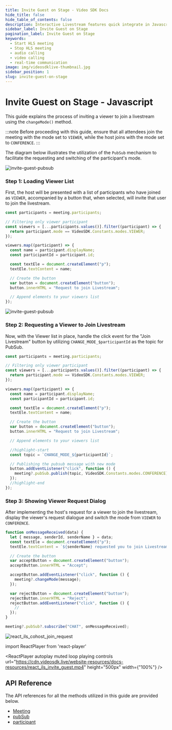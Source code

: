 ```yaml
---
title: Invite Guest on Stage - Video SDK Docs
hide_title: false
hide_table_of_contents: false
description: Interactive Livestream features quick integrate in Javascript, React JS, Android, IOS, React Native, Flutter with Video SDK to add live video & audio conferencing to your applications.
sidebar_label: Invite Guest on Stage
pagination_label: Invite Guest on Stage
keywords:
  - Start HLS meeting
  - Stop HLS meeting
  - audio calling
  - video calling
  - real-time communication
image: img/videosdklive-thumbnail.jpg
sidebar_position: 1
slug: invite-guest-on-stage
---
```


# Invite Guest on Stage - Javascript

This guide explains the process of inviting a viewer to join a livestream using the `changeMode()` method.

:::note
Before proceeding with this guide, ensure that all attendees join the meeting with the mode set to `VIEWER`, while the host joins with the mode set to `CONFERENCE`.
:::

The diagram below illustrates the utilization of the `PubSub` mechanism to facilitate the requesting and switching of the participant's mode.

![invite-guest-pubsub](https://cdn.videosdk.live/website-resources/docs-resources/invite_guest_pubsub.png)

### Step 1: Loading Viewer List

First, the host will be presented with a list of participants who have joined as `VIEWER`, accompanied by a button that, when selected, will invite that user to join the livestream.

```js
const participants = meeting.participants;

// Filtering only viewer participant
const viewers = [...participants.values()].filter((participant) => {
  return participant.mode == VideoSDK.Constants.modes.VIEWER;
});

viewers.map((participant) => {
  const name = participant.displayName;
  const participantId = participant.id;

  const textEle = document.createElement("p");
  textEle.textContent = name;

  // Create the button
  var button = document.createElement("button");
  button.innerHTML = "Request to join Livestream";

  // Append elements to your viewers list
});
```

![invite-guest-pubsub](https://cdn.videosdk.live/website-resources/docs-resources/react_ils_viewer_list.png)

### Step 2: Requesting a Viewer to Join Livestream

Now, with the Viewer list in place, handle the click event for the "Join Livestream" button by utilizing `CHANGE_MODE_$participantId` as the topic for PubSub.

```js
const participants = meeting.participants;

// Filtering only viewer participant
const viewers = [...participants.values()].filter((participant) => {
  return participant.mode == VideoSDK.Constants.modes.VIEWER;
});

viewers.map((participant) => {
  const name = participant.displayName;
  const participantId = participant.id;

  const textEle = document.createElement("p");
  textEle.textContent = name;

  // Create the button
  var button = document.createElement("button");
  button.innerHTML = "Request to join Livestream";

  // Append elements to your viewers list

  //highlight-start
  const topic = `CHANGE_MODE_${participantId}`;

  // Publishing the pubsub message with new mode
  button.addEventListener("click", function () {
    meeting?.pubSub.publish(topic, VideoSDK.Constants.modes.CONFERENCE);
  });
  //highlight-end
});
```

### Step 3: Showing Viewer Request Dialog

After implementing the host's request for a viewer to join the livestream, display the viewer's request dialogue and switch the mode from `VIEWER` to `CONFERENCE`.

```js
function onMessageReceived(data) {
  let { message, senderId, senderName } = data;
  const textEle = document.createElement("p");
  textEle.textContent = `${senderName} requested you to join Livestream`;

  // Create the button
  var acceptButton = document.createElement("button");
  acceptButton.innerHTML = "Accept";

  acceptButton.addEventListener("click", function () {
    meeting?.changeMode(message);
  });

  var rejectButton = document.createElement("button");
  rejectButton.innerHTML = "Reject";
  rejectButton.addEventListener("click", function () {
    //
  });
}

meeting?.pubSub?.subscribe("CHAT", onMessageReceived);
```

![react_ils_cohost_join_request](https://cdn.videosdk.live/website-resources/docs-resources/react_ils_cohost_join_request.png)

import ReactPlayer from 'react-player'

<div style={{textAlign: 'center'}}>

<ReactPlayer autoplay muted loop playing controls url="https://cdn.videosdk.live/website-resources/docs-resources/react_ils_invite_guest.mp4" height="500px" width={"100%"} />

</div>

## API Reference

The API references for all the methods utilized in this guide are provided below.

- [Meeting](/javascript/api/sdk-reference/meeting-class/introduction)
- [pubSub](/javascript/api/sdk-reference/meeting-class/pubsub)
- [participant](/javascript/api/sdk-reference/participant-class/introduction)
